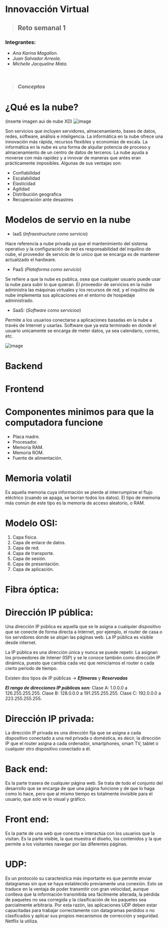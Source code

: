 # **Innovacción Virtual**
> ## Reto semanal 1

### Integrantes:
- *Ana Karina Magallon.*
- *Juan Salvador Arreola.*
- *Michelle Jacqueline Mata.*
<br />

> ### ***Conceptos***

# ¿Qué es la nube?
  
 (inserte imagen aui de nube XD)
 ![image](https://user-images.githubusercontent.com/83834540/117559755-a6107980-b04d-11eb-9e15-178f4917d8d0.png)

 
Son servicios que incluyen servidores, almacenamiento, bases de datos, redes, software, análisis e inteligencia. La informática en la nube ofrece una innovación más rápida, recursos flexibles y economías de escala. La informática en la nube es una forma de alquilar potencia de proceso y almacenamiento de un centro de datos de terceros. La nube ayuda a moverse con más rapidez y a innovar de maneras que antes eran prácticamente imposibles. Algunas de sus ventajas son:
- Confiabilidad
- Escalabilidad
- Elasticidad
- Agilidad
- Distribución geografica
- Recuperación ante desastres

# Modelos de servio en la nube
 
- IaaS (*Infraestructura como servicio*)

Hace referencia a nube privada ya que el mantenimiento del sistema operativo y la configuración de red es responsabilidad del inquilino de nube, el proveedor de servicio de lo unico que se encarga es de mantener actualizado el hardware.

- PaaS (*Plataforma como servicio*)

Se refiere a que la nube es publica, osea que cualquier usuario puede usar la nube para subir lo que quieran. El proveedor de servicios en la nube administra las máquinas virtuales y los recursos de red, y el inquilino de nube implementa sus aplicaciones en el entorno de hospedaje administrado.

- SaaS: (*Software como servicioo*)

Permite a los usuarios conectarse a aplicaciones basadas en la nube a través de Internet y usarlas. Software que ya esta terminado en donde el usuario unicamente se encarga de meter datos, ya sea calendario, correo, etc.

![image](https://user-images.githubusercontent.com/83834540/117559262-65aefc80-b049-11eb-95e7-2f510af955b5.png)


# Backend

# Frontend

# Componentes minimos para que la computadora funcione
 
- Placa madre.
- Procesador.
- Memoria RAM.
- Memoria ROM.
- Fuente de alimentación.

# Memoria volatil
Es aquella memoria cuya información se pierde al interrumpirse el flujo eléctrico (cuando se apaga, se borran todos los datos).
El tipo de memoria más común de este tipo es la memoria de acceso aleatorio, o RAM.

# Modelo OSI:
1. Capa física.
2. Capa de enlace de datos.
3. Capa de red.
4. Capa de transporte.
5. Capa de sesión.
6. Capa de presentación.
7. Capa de aplicación.
 
# Fibra óptica:

# Dirección IP pública:
Una dirección IP pública es aquella que se le asigna a cualquier dispositivo que se conecte de forma directa a Internet, por ejemplo, el router de casa o los servidores donde se alojan las páginas web. La IP pública es visible desde internet.
    
La IP pública es una dirección única y nunca se puede repetir. La asignan los proveedores de Intener (ISP) y se le conoce también como dirección IP dinámica, puesto que cambia cada vez que reiniciamos el router o cada cierto periodo de tiempo.
      
Existen dos tipos de IP públicas → ***Efímeras*** y ***Reservadas***

***El rango de direcciones IP públicas son:***
  Clase A: 1.0.0.0 a 126.255.255.255.
  Clase B: 128.0.0.0 a 191.255.255.255.
  Clase C: 192.0.0.0 a 223.255.255.255.
      
# Dirección IP privada:
La dirección IP privada es una dirección fija que se asigna a cada dispositivo conectado a una red privada o doméstica, es decir, la dirección IP que el router asigna a cada ordenador, smartphones, smart TV, tablet o cualquier otro dispositivo conectado a él.

# Back end: 
Es la parte trasera de cualquier página web. Se trata de todo el conjunto del desarrollo que se encarga de que una página funcione y de que lo haga como lo hace, pero que al mismo tiempo es totalmente invisible para el usuario, que solo ve lo visual y gráfico.

# Front end:
Es la parte de una web que conecta e interactúa con los usuarios que la visitan. Es la parte visible, la que muestra el diseño, los contenidos y la que permite a los visitantes navegar por las diferentes páginas.

# UDP: 
Es un protocolo su caracteistica más importante es que permite enviar datagramas sin que se haya establecido previamente una conexión. Esto se traduce en la ventaja de poder transmitir con gran velocidad, aunque conlleva que la información transmitida sea fácilmente alterada, la pérdida de paquetes no sea corregida y la clasificación de los paquetes sea parcialmente arbitraria. Por esta razón, las aplicaciones UDP deben estar capacitadas para trabajar correctamente con datagramas perdidos o no clasificados y aplicar sus propios mecanismos de corrección y seguridad. Netflix la utiliza. 
